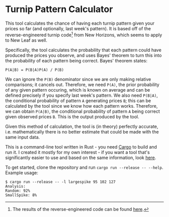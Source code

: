 # Turnip Pattern Calculator
This tool calculates the chance of having each turnip pattern given your prices so far (and optionally, last week's pattern).
It is based off of the reverse-engineered turnip code[^1] from New Horizons, which seems to apply to New Leaf as well.

Specifically, the tool calculates the probability that each pattern could have produced the prices you observe, and uses Bayes' theorem to turn this into the probability of each pattern being correct.
Bayes' theorem states:
```
P(A|B) = P(B|A)P(A) / P(B)
```
We can ignore the `P(B)` denominator since we are only making relative comparisons; it cancels out.
Therefore, we need `P(A)`, the prior probability of any given pattern occuring, which is known on average and can be defined precisely if you specify last week's pattern.
We also need `P(B|A)`, the conditional probability of pattern `A` generating prices `B`; this can be calculated by the tool since we know how each pattern works.
Therefore, we can obtain `P(A|B)`, the conditional probability of pattern `A` being correct given observed prices `B`.
This is the output produced by the tool.

Given this method of calculation, the tool is (in theory) perfectly accurate, i.e. mathematically there is no better estimate that could be made with the same input data.

This is a command-line tool written in Rust - you need [Cargo](https://www.rust-lang.org/learn/get-started) to build and run it.
I created it mostly for my own interest - if you want a tool that's significantly easier to use and based on the same information, look [here](https://turnipprophet.io/).

To get started, clone the repository and run `cargo run --release -- --help`.
Example usage:
```
$ cargo run --release -- -l largespike 95 102 127
Analysis:
Random: 92%
SmallSpike: 8%
```

[^1]: The results of the reverse-engineered code can be found [here](https://docs.google.com/document/d/1bSVNpOnH_dKxkAGr718-iqh8s8Z0qQ54L-0mD-lbrXo/edit).
